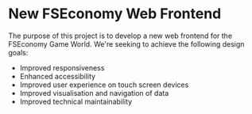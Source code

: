 # New FSEconomy Web Frontend

The purpose of this project is to develop a new web frontend for the FSEconomy Game World.
We're seeking to achieve the following design goals:

* Improved responsiveness
* Enhanced accessibility
* Improved user experience on touch screen devices
* Improved visualisation and navigation of data
* Improved technical maintainability
